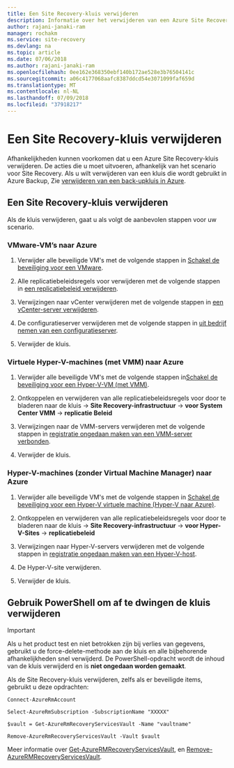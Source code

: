 ```yaml
---
title: Een Site Recovery-kluis verwijderen
description: Informatie over het verwijderen van een Azure Site Recovery-kluis, op basis van de Site Recovery-scenario.
author: rajani-janaki-ram
manager: rochakm
ms.service: site-recovery
ms.devlang: na
ms.topic: article
ms.date: 07/06/2018
ms.author: rajani-janaki-ram
ms.openlocfilehash: 0ee162e368350ebf140b172ae528e3b76504141c
ms.sourcegitcommit: a06c4177068aafc8387ddcd54e3071099faf659d
ms.translationtype: MT
ms.contentlocale: nl-NL
ms.lasthandoff: 07/09/2018
ms.locfileid: "37918217"
---
```

# <a name="delete-a-site-recovery-vault"></a>Een Site Recovery-kluis verwijderen

Afhankelijkheden kunnen voorkomen dat u een Azure Site Recovery-kluis verwijderen. De acties die u moet uitvoeren, afhankelijk van het scenario voor Site Recovery. Als u wilt verwijderen van een kluis die wordt gebruikt in Azure Backup, Zie [verwijderen van een back-upkluis in Azure](../backup/backup-azure-delete-vault.md).



## <a name="delete-a-site-recovery-vault"></a>Een Site Recovery-kluis verwijderen 
Als de kluis verwijderen, gaat u als volgt de aanbevolen stappen voor uw scenario.

### <a name="vmware-vms-to-azure"></a>VMware-VM’s naar Azure

1. Verwijder alle beveiligde VM's met de volgende stappen in [Schakel de beveiliging voor een VMware](site-recovery-manage-registration-and-protection.md#disable-protection-for-a-vmware-vm-or-physical-server-vmware-to-azure).

2. Alle replicatiebeleidsregels voor verwijderen met de volgende stappen in [een replicatiebeleid verwijderen](vmware-azure-set-up-replication.md#disassociate-or-delete-a-replication-policy).

3. Verwijzingen naar vCenter verwijderen met de volgende stappen in [een vCenter-server verwijderen](vmware-azure-manage-vcenter.md#delete-a-vcenter-server).

4. De configuratieserver verwijderen met de volgende stappen in [uit bedrijf nemen van een configuratieserver](vmware-azure-manage-configuration-server.md#delete-or-unregister-a-configuration-server).

5. Verwijder de kluis.


### <a name="hyper-v-vms-with-vmm-to-azure"></a>Virtuele Hyper-V-machines (met VMM) naar Azure
1. Verwijder alle beveiligde VM's met de volgende stappen in[Schakel de beveiliging voor een Hyper-V-VM (met VMM)](site-recovery-manage-registration-and-protection.md#disable-protection-for-a-hyper-v-virtual-machine-replicating-to-azure-using-the-system-center-vmm-to-azure-scenario).

2. Ontkoppelen en verwijderen van alle replicatiebeleidsregels voor door te bladeren naar de kluis -> **Site Recovery-infrastructuur** -> **voor System Center VMM** -> **replicatie Beleid**

3.  Verwijzingen naar de VMM-servers verwijderen met de volgende stappen in [registratie ongedaan maken van een VMM-server verbonden](site-recovery-manage-registration-and-protection.md##unregister-a-vmm-server).

4.  Verwijder de kluis.

### <a name="hyper-v-vms-without-virtual-machine-manager-to-azure"></a>Hyper-V-machines (zonder Virtual Machine Manager) naar Azure
1. Verwijder alle beveiligde VM's met de volgende stappen in [Schakel de beveiliging voor een Hyper-V virtuele machine (Hyper-V naar Azure)](site-recovery-manage-registration-and-protection.md#disable-protection-for-a-hyper-v-virtual-machine-hyper-v-to-azure).

2. Ontkoppelen en verwijderen van alle replicatiebeleidsregels voor door te bladeren naar de kluis -> **Site Recovery-infrastructuur** -> **voor Hyper-V-Sites** -> **replicatiebeleid**

3. Verwijzingen naar Hyper-V-servers verwijderen met de volgende stappen in [registratie ongedaan maken van een Hyper-V-host](site-recovery-manage-registration-and-protection.md#unregister-a-hyper-v-host-in-a-hyper-v-site).

4. De Hyper-V-site verwijderen.

5. Verwijder de kluis.


## <a name="use-powershell-to-force-delete-the-vault"></a>Gebruik PowerShell om af te dwingen de kluis verwijderen 

> [!Important]
> Als u het product test en niet betrokken zijn bij verlies van gegevens, gebruikt u de force-delete-methode aan de kluis en alle bijbehorende afhankelijkheden snel verwijderd.
> De PowerShell-opdracht wordt de inhoud van de kluis verwijderd en is **niet ongedaan worden gemaakt**.

Als de Site Recovery-kluis verwijderen, zelfs als er beveiligde items, gebruikt u deze opdrachten:

    Connect-AzureRmAccount

    Select-AzureRmSubscription -SubscriptionName "XXXXX"

    $vault = Get-AzureRmRecoveryServicesVault -Name "vaultname"

    Remove-AzureRmRecoveryServicesVault -Vault $vault

Meer informatie over [Get-AzureRMRecoveryServicesVault](https://docs.microsoft.com/en-us/powershell/module/azurerm.recoveryservices/get-azurermrecoveryservicesvault?view=azurermps-6.0.0), en [Remove-AzureRMRecoveryServicesVault](https://docs.microsoft.com/powershell/module/azurerm.recoveryservices/remove-azurermrecoveryservicesvault?view=azurermps-6.0.0).
